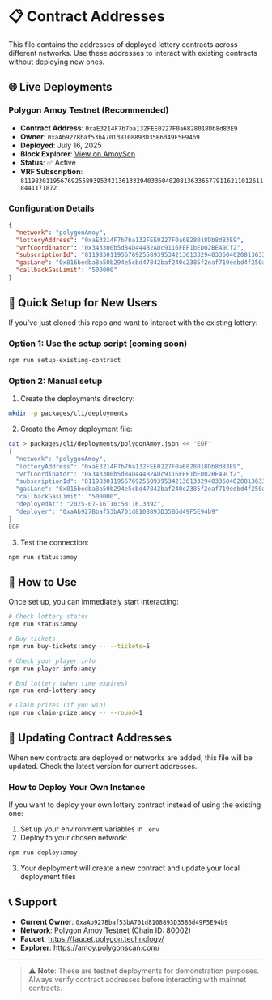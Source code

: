# 📋 Contract Addresses

This file contains the addresses of deployed lottery contracts across different networks. Use these addresses to interact with existing contracts without deploying new ones.

## 🌐 Live Deployments

### Polygon Amoy Testnet (Recommended)
- **Contract Address**: `0xaE3214F7b7ba132FEE0227F0a6828018Db8d83E9`
- **Owner**: `0xaAb927Bbaf53bA701d8108893D35B6d49F5E94b9`
- **Deployed**: July 16, 2025
- **Block Explorer**: [View on AmoyScn](https://amoy.polygonscan.com/address/0xaE3214F7b7ba132FEE0227F0a6828018Db8d83E9)
- **Status**: ✅ Active
- **VRF Subscription**: `81198301195676925589395342136133294033604020813633657791162110126118441171872`

### Configuration Details
```json
{
  "network": "polygonAmoy",
  "lotteryAddress": "0xaE3214F7b7ba132FEE0227F0a6828018Db8d83E9",
  "vrfCoordinator": "0x343300b5d84D444B2ADc9116FEF1bED02BE49Cf2",
  "subscriptionId": "81198301195676925589395342136133294033604020813633657791162110126118441171872",
  "gasLane": "0x816bedba8a50b294e5cbd47842baf240c2385f2eaf719edbd4f250a137a8c899",
  "callbackGasLimit": "500000"
}
```

## 🚀 Quick Setup for New Users

If you've just cloned this repo and want to interact with the existing lottery:

### Option 1: Use the setup script (coming soon)
```bash
npm run setup-existing-contract
```

### Option 2: Manual setup
1. Create the deployments directory:
```bash
mkdir -p packages/cli/deployments
```

2. Create the Amoy deployment file:
```bash
cat > packages/cli/deployments/polygonAmoy.json << 'EOF'
{
  "network": "polygonAmoy",
  "lotteryAddress": "0xaE3214F7b7ba132FEE0227F0a6828018Db8d83E9",
  "vrfCoordinator": "0x343300b5d84D444B2ADc9116FEF1bED02BE49Cf2",
  "subscriptionId": "81198301195676925589395342136133294033604020813633657791162110126118441171872",
  "gasLane": "0x816bedba8a50b294e5cbd47842baf240c2385f2eaf719edbd4f250a137a8c899",
  "callbackGasLimit": "500000",
  "deployedAt": "2025-07-16T10:58:16.339Z",
  "deployer": "0xaAb927Bbaf53bA701d8108893D35B6d49F5E94b9"
}
EOF
```

3. Test the connection:
```bash
npm run status:amoy
```

## 🎯 How to Use

Once set up, you can immediately start interacting:

```bash
# Check lottery status
npm run status:amoy

# Buy tickets
npm run buy-tickets:amoy -- --tickets=5

# Check your player info
npm run player-info:amoy

# End lottery (when time expires)
npm run end-lottery:amoy

# Claim prizes (if you win)
npm run claim-prize:amoy -- --round=1
```

## 🔄 Updating Contract Addresses

When new contracts are deployed or networks are added, this file will be updated. Check the latest version for current addresses.

### How to Deploy Your Own Instance

If you want to deploy your own lottery contract instead of using the existing one:

1. Set up your environment variables in `.env`
2. Deploy to your chosen network:
```bash
npm run deploy:amoy
```
3. Your deployment will create a new contract and update your local deployment files

## 📞 Support

- **Current Owner**: `0xaAb927Bbaf53bA701d8108893D35B6d49F5E94b9`
- **Network**: Polygon Amoy Testnet (Chain ID: 80002)
- **Faucet**: https://faucet.polygon.technology/
- **Explorer**: https://amoy.polygonscan.com/

---

> ⚠️ **Note**: These are testnet deployments for demonstration purposes. Always verify contract addresses before interacting with mainnet contracts.